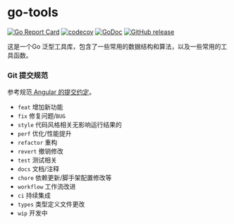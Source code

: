 # go-tools
[![Go Report Card](https://goreportcard.com/badge/github.com/leoppro/go-tools)](https://goreportcard.com/report/github.com/leoppro/go-tools)
[![codecov](https://codecov.io/gh/leoppro/go-tools/branch/master/graph/badge.svg)](https://codecov.io/gh/leoppro/go-tools)
[![GoDoc](https://godoc.org/github.com/leoppro/go-tools?status.svg)](https://godoc.org/github.com/leoppro/go-tools)
[![GitHub release](https://img.shields.io/github/release/leoppro/go-tools.svg)]()

这是一个Go 泛型工具库，包含了一些常用的数据结构和算法，以及一些常用的工具函数。

### Git 提交规范
参考规范[ Angular 的提交约定](https://github.com/conventional-changelog/conventional-changelog/tree/master/packages/conventional-changelog-angular)。
+ `feat` 增加新功能
+ `fix` 修复问题/`BUG`
+ `style` 代码风格相关无影响运行结果的
+ `perf` 优化/性能提升
+ `refactor` 重构
+ `revert` 撤销修改
+ `test` 测试相关
+ `docs` 文档/注释
+ `chore` 依赖更新/脚手架配置修改等
+ `workflow` 工作流改进
+ `ci` 持续集成
+ `types` 类型定义文件更改
+ `wip` 开发中
